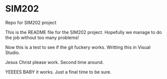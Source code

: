 # SIM202
Repo for SIM202 project

This is the README file for the SIM202 project. Hopefully we manage to do the job without too many problems!

Now this is a test to see if the git fuckery works. Writting this in Visual Studio.

Jesus Christ please work. Second time around.

YEEEES BABY it works. Just a final time to be sure.